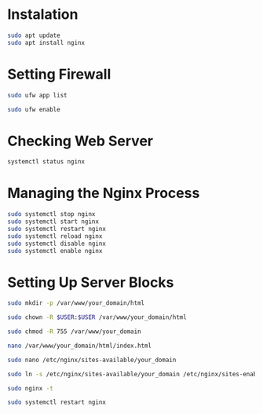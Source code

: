# Instalation

```bash
sudo apt update
sudo apt install nginx
```

# Setting Firewall

```bash
sudo ufw app list

sudo ufw enable
```

# Checking Web Server

```bash
systemctl status nginx
```

# Managing the Nginx Process

```bash
sudo systemctl stop nginx
sudo systemctl start nginx
sudo systemctl restart nginx
sudo systemctl reload nginx
sudo systemctl disable nginx
sudo systemctl enable nginx
```

# Setting Up Server Blocks

```bash
sudo mkdir -p /var/www/your_domain/html
```

```bash
sudo chown -R $USER:$USER /var/www/your_domain/html
```

```bash
sudo chmod -R 755 /var/www/your_domain
```

```bash
nano /var/www/your_domain/html/index.html
```

```bash
sudo nano /etc/nginx/sites-available/your_domain
```

```bash
sudo ln -s /etc/nginx/sites-available/your_domain /etc/nginx/sites-enabled/
```

```bash
sudo nginx -t

sudo systemctl restart nginx
```
